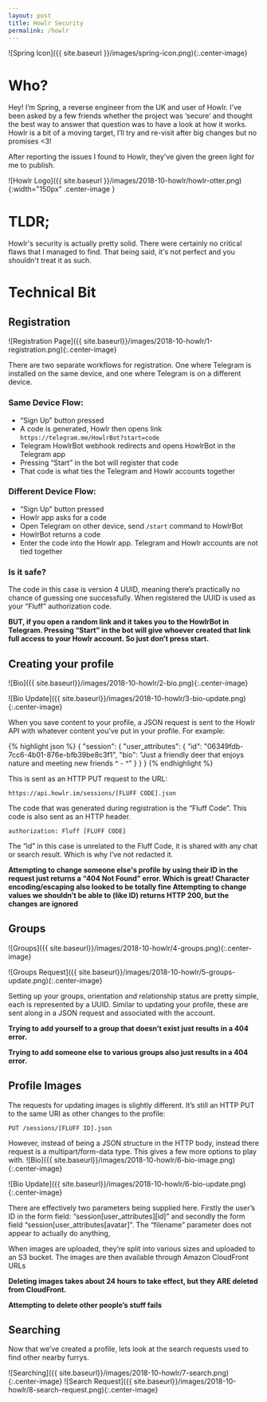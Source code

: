 ```yaml
---
layout: post
title: Howlr Security
permalink: /howlr
---
```


![Spring Icon]({{ site.baseurl }}/images/spring-icon.png){:.center-image}

# Who?
Hey! I’m Spring, a reverse engineer from the UK and user of Howlr. I’ve been asked by a few friends whether the project was ‘secure’ and thought the best way to answer that question was to have a look at how it works. Howlr is a bit of a moving target, I’ll try and re-visit after big changes but no promises <3!

After reporting the issues I found to Howlr, they’ve given the green light for me to publish.

![Howlr Logo]({{ site.baseurl }}/images/2018-10-howlr/howlr-otter.png){:width="150px" .center-image }

# TLDR;
Howlr's security is actually pretty solid. There were certainly no critical flaws
that I managed to find. That being said, it's not perfect and you shouldn't treat
it as such.

# Technical Bit

## Registration
![Registration Page]({{ site.baseurl}}/images/2018-10-howlr/1-registration.png){:.center-image}

There are two separate workflows for registration. One where Telegram is installed on the same device, and one where Telegram is on a different device.

### Same Device Flow:
- “Sign Up” button pressed
- A code is generated, Howlr then opens link `https://telegram.me/HowlrBot?start=code`
- Telegram HowlrBot webhook redirects and opens HowlrBot in the Telegram app
- Pressing “Start” in the bot will register that code
- That code is what ties the Telegram and Howlr accounts together

### Different Device Flow:
- “Sign Up” button pressed
- Howlr app asks for a code
- Open Telegram on other device, send `/start` command to HowlrBot
- HowlrBot returns a code
- Enter the code into the Howlr app. Telegram and Howlr accounts are not tied together

### Is it safe?
The code in this case is version 4 UUID, meaning there’s practically no chance of guessing one successfully. When registered the UUID is used as your “Fluff” authorization code.

**BUT, if you open a random link and it takes you to the HowlrBot in Telegram. Pressing “Start” in the bot will give whoever created that link full access to your Howlr account. So just don’t press start.**

## Creating your profile
![Bio]({{ site.baseurl}}/images/2018-10-howlr/2-bio.png){:.center-image}

![Bio Update]({{ site.baseurl}}/images/2018-10-howlr/3-bio-update.png){:.center-image}

When you save content to your profile, a JSON request is sent to the Howlr API with whatever content you’ve put in your profile. For example:

{% highlight json %}
{
  "session": {
    "user_attributes": {
      "id": "06349fdb-7cc6-4b01-876e-bfb39be8c3f1",
      "bio": "Just a friendly deer that enjoys nature and meeting new friends ^ - ^"
    }
  }
}
{% endhighlight %}

This is sent as an HTTP PUT request to the URL:

`https://api.howlr.im/sessions/[FLUFF CODE].json`

The code that was generated during registration is the “Fluff Code”. This code is also sent as an HTTP header.

`authorization: Fluff [FLUFF CODE]`

The “id” in this case is unrelated to the Fluff Code, it is shared with any chat or search result. Which is why I’ve not redacted it.

**Attempting to change someone else's profile by using their ID in the request just returns a “404 Not Found” error. Which is great!
Character encoding/escaping also looked to be totally fine
Attempting to change values we shouldn’t be able to (like ID) returns HTTP 200, but the changes are ignored**

## Groups
![Groups]({{ site.baseurl}}/images/2018-10-howlr/4-groups.png){:.center-image}

![Groups Request]({{ site.baseurl}}/images/2018-10-howlr/5-groups-update.png){:.center-image}

Setting up your groups, orientation and relationship status are pretty simple, each is represented by a UUID. Similar to updating your profile, these are sent along in a JSON request and associated with the account.

**Trying to add yourself to a group that doesn’t exist just results in a 404 error.**

**Trying to add someone else to various groups also just results in a 404 error.**

## Profile Images
The requests for updating images is slightly different. It’s still an HTTP PUT to the same URI as other changes to the profile:

`PUT /sessions/[FLUFF ID].json`

However, instead of being a JSON structure in the HTTP body, instead there request is a multipart/form-data type. This gives a few more options to play with.
![Bio]({{ site.baseurl}}/images/2018-10-howlr/6-bio-image.png){:.center-image}

![Bio Update]({{ site.baseurl}}/images/2018-10-howlr/6-bio-update.png){:.center-image}


There are effectively two parameters being supplied here. Firstly the user’s ID in the form field: “session[user_attributes][id]” and secondly the form field “session[user_attributes[avatar]”.
The “filename” parameter does not appear to actually do anything,

When images are uploaded, they’re split into various sizes and uploaded to an S3 bucket. The images are then available through Amazon CloudFront URLs

**Deleting images takes about 24 hours to take effect, but they ARE deleted from CloudFront.**

**Attempting to delete other people’s stuff fails**

## Searching
Now that we’ve created a profile, lets look at the search requests used to find other nearby furrys.

![Searching]({{ site.baseurl}}/images/2018-10-howlr/7-search.png){:.center-image}
![Search Request]({{ site.baseurl}}/images/2018-10-howlr/8-search-request.png){:.center-image}
